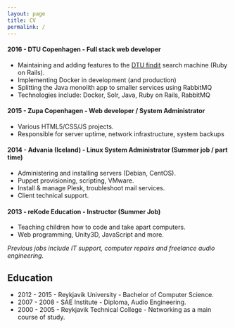 ```yaml
---
layout: page
title: CV
permalink: /
---
```



#### 2016 - DTU Copenhagen - Full stack web developer

  * Maintaining and adding features to the [DTU findit](http://findit.dtu.dk/) search machine (Ruby on Rails).
  * Implementing Docker in development (and production)
  * Splitting the Java monolith app to smaller services using RabbitMQ
  * Technologies include: Docker, Solr, Java, Ruby on Rails, RabbitMQ

#### 2015 - Zupa Copenhagen - Web developer / System Administrator
  * Various HTML5/CSS/JS projects.
  * Responsible for server uptime, network infrastructure, system backups


#### 2014 - Advania (Iceland) - Linux System Administrator (Summer job / part time)
  * Administering and installing servers (Debian, CentOS).
  * Puppet provisioning, scripting, VMware.
  * Install & manage Plesk, troubleshoot mail services.
  * Client technical support.

#### 2013 - reKode Education - Instructor (Summer Job)
  * Teaching children how to code and take apart computers.
  * Web programming, Unity3D, JavaScript and more.

*Previous jobs include IT support, computer repairs and freelance audio engineering.*


## Education 
  * 2012 - 2015 - Reykjavik University - Bachelor of Computer Science.
  * 2007 - 2008 - SAE Institute - Diploma, Audio Engineering.
  * 2000 - 2005 - Reykjavik Technical College - Networking as a main course of study.


